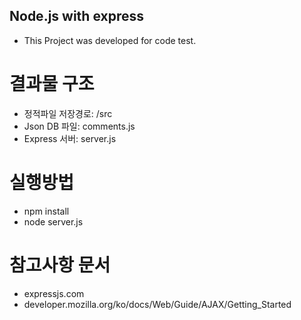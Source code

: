 ## Node.js with express
- This Project was developed for code test.

# 결과물 구조
- 정적파일 저장경로: /src
- Json DB 파일: comments.js
- Express 서버: server.js

# 실행방법
- npm install
- node server.js

# 참고사항 문서
- expressjs.com
- developer.mozilla.org/ko/docs/Web/Guide/AJAX/Getting_Started